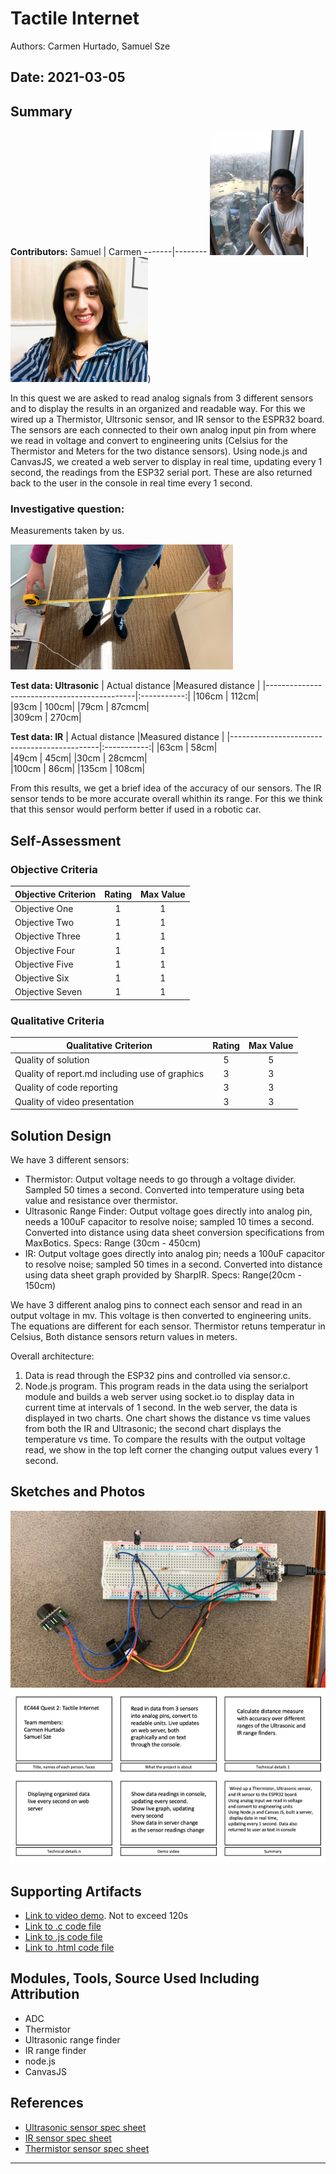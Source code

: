 # Tactile Internet
Authors: Carmen Hurtado, Samuel Sze

Date: 2021-03-05
-----

## Summary
**Contributors:**
Samuel | Carmen 
-------|--------
<img src="images/samuel.jpg" width="" height="200" /> | <img src="images/carmen.jpg" width="" height = "200" />) 

In this quest we are asked to read analog signals from 3 different sensors and to display the results in an organized and readable way. For this we wired up a Thermistor, Ultrsonic sensor, and IR sensor to the ESPR32 board. The sensors are each connected to their own analog input pin from where we read in voltage and convert to engineering units (Celsius for the Thermistor and Meters for the two distance sensors). Using node.js and CanvasJS, we created a web server to display in real time, updating every 1 second, the readings from the ESP32 serial port. These are also returned back to the user in the console in real time every 1 second. 

### Investigative question: 
Measurements taken by us.

<img src="images/measure1.jpg" width="" height="200" />

**Test data: Ultrasonic**
| Actual distance |Measured distance |
|---------------------------------------------|:-----------:|
|106cm | 112cm|  
|93cm | 100cm| 
|79cm | 87cmcm|   
|309cm | 270cm|  

**Test data: IR**
| Actual distance |Measured distance |
|---------------------------------------------|:-----------:|
|63cm | 58cm|  
|49cm | 45cm| 
|30cm | 28cmcm|   
|100cm | 86cm| 
|135cm | 108cm|  

From this results, we get a brief idea of the accuracy of our sensors. The IR sensor tends to be more accurate overall whithin its range. For this we think that this sensor would perform better if used in a robotic car. 



## Self-Assessment
### Objective Criteria

| Objective Criterion | Rating | Max Value  | 
|---------------------------------------------|:-----------:|:---------:|
| Objective One | 1 |  1     | 
| Objective Two | 1 |  1     | 
| Objective Three | 1|  1     | 
| Objective Four | 1 |  1     | 
| Objective Five | 1 |  1     | 
| Objective Six | 1 |  1     | 
| Objective Seven | 1 |  1     | 


### Qualitative Criteria

| Qualitative Criterion | Rating | Max Value  | 
|---------------------------------------------|:-----------:|:---------:|
| Quality of solution | 5 |  5     | 
| Quality of report.md including use of graphics | 3 |  3     | 
| Quality of code reporting | 3 |  3     | 
| Quality of video presentation | 3 |  3     | 


## Solution Design
We have 3 different sensors:
- Thermistor: Output voltage needs to go through a voltage divider. Sampled 50 times a second. Converted into temperature using beta value and resistance over thermistor. 
- Ultrasonic Range Finder: Output voltage goes directly into analog pin, needs a 100uF capacitor to resolve noise; sampled 10 times a second. Converted into distance using data sheet conversion specifications from MaxBotics. Specs: Range (30cm - 450cm)
- IR: Output voltage goes directly into analog pin; needs a 100uF capacitor to resolve noise; sampled 50 times in a second. Converted into distance using data sheet graph provided by SharpIR. Specs: Range(20cm - 150cm)

We have 3 different analog pins to connect each sensor and read in an output voltage in mv. This voltage is then converted to engineering units. The equations are different for each sensor. Thermistor retuns temperatur in Celsius, Both distance sensors return values in meters.

Overall architecture:
1. Data is read through the ESP32 pins and controlled via sensor.c. 
2. Node.js program. This program reads in the data using the serialport module and builds a web server using socket.io to display data in current time at intervals of 1 second. In the web server, the data is displayed in two charts. One chart shows the distance vs time values from both the IR and Ultrasonic; the second chart displays the temperature vs time. To compare the results with the output voltage read, we show in the top left corner the changing output values every 1 second. 

## Sketches and Photos
<img src="images/board1.jpg" width="" height="" />

<img src="images/storyboard1.png" width="" height="" />

## Supporting Artifacts
- [Link to video demo](). Not to exceed 120s
- [Link to .c code file]()
- [Link to .js code file]()
- [Link to .html code file]()


## Modules, Tools, Source Used Including Attribution
- ADC
- Thermistor
- Ultrasonic range finder
- IR range finder
- node.js
- CanvasJS 

## References
- [Ultrasonic sensor spec sheet]()
- [IR sensor spec sheet]()
- [Thermistor sensor spec sheet]()
-----

